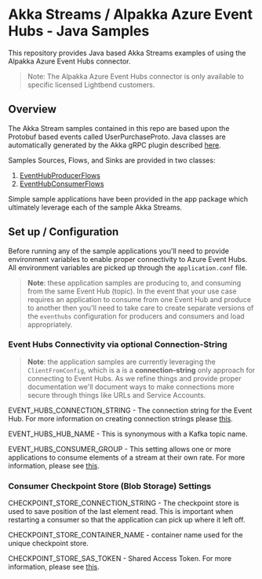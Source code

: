 # Akka Streams / Alpakka Azure Event Hubs - Java Samples

This repository provides Java based Akka Streams examples of using the Alpakka Azure Event Hubs connector.

> Note: The Alpakka Azure Event Hubs connector is only available to specific licensed Lightbend customers.

## Overview

The Akka Stream samples contained in this repo are based upon the Protobuf based events called UserPurchaseProto. Java classes are automatically generated by the Akka gRPC plugin described [here](https://doc.akka.io/docs/akka-grpc/current/).

Samples Sources, Flows, and Sinks are provided in two classes:  

1. [EventHubProducerFlows](./src/main/java/com/lightbend/streams/EventHubsProducerFlows.java)
2. [EventHubConsumerFlows](./src/main/java/com/lightbend/streams/EventHubsConsumerFlows.java)

Simple sample applications have been provided in the app package which ultimately leverage each of the sample Akka Streams.  

## Set up / Configuration

Before running any of the sample applications you'll need to provide environment variables to enable proper connectivity to Azure Event Hubs. All environment variables are picked up through the `application.conf` file.

>**Note**: these application samples are producing to, and consuming from the same Event Hub (topic). In the event that your use case requires an application to consume from one Event Hub and produce to another then you'll need to take care to create separate versions of the `eventhubs` configuration for producers and consumers and load appropriately.

### Event Hubs Connectivity via optional Connection-String

> **Note**: the application samples are currently leveraging the `ClientFromConfig`, which is a is a **connection-string** only approach for connecting to Event Hubs. As we refine things and provide proper documentation we'll document ways to make connections more secure through things like URLs and Service Accounts.

EVENT_HUBS_CONNECTION_STRING - The connection string for the Event Hub.
For more information on creating connection strings please [this](https://learn.microsoft.com/en-us/azure/event-hubs/event-hubs-java-get-started-send?tabs=connection-string%2Croles-azure-portal#get-the-connection-string).

EVENT_HUBS_HUB_NAME - This is synonymous with a Kafka topic name.

EVENT_HUBS_CONSUMER_GROUP - This setting allows one or more applications to consume elements of a stream at their own rate. For more information, please see [this](https://learn.microsoft.com/en-us/azure/event-hubs/event-hubs-features#consumer-groups).

### Consumer Checkpoint Store (Blob Storage) Settings

CHECKPOINT_STORE_CONNECTION_STRING - The checkpoint store is used to save position of the last element read. This is important when restarting a consumer so that the application can pick up where it left off.

CHECKPOINT_STORE_CONTAINER_NAME - container name used for the unique checkpoint store.

CHECKPOINT_STORE_SAS_TOKEN - Shared Access Token. For more information, please see [this](https://learn.microsoft.com/en-us/azure/event-hubs/event-hubs-features#sas-tokens).
